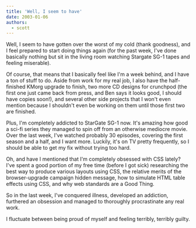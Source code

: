 ```yaml
---
title: 'Well, I seem to have'
date: 2003-01-06
authors:
  - scott
---
```


Well, I seem to have gotten over the worst of my cold (thank goodness), and I feel prepared to start doing things again (for the past week, I've done basically nothing but sit in the living room watching Stargate SG-1 tapes and feeling miserable).

Of course, that means that I basically feel like I'm a week behind, and I have a ton of stuff to do. Aside from work for my real job, I also have the half-finished KMorg upgrade to finish, two more CD designs for crunchpod (the first one just came back from press, and Ben says it looks good, I should have copies soon!), and several other side projects that I won't even mention because I shouldn't even be working on them until those first two are finished.

Plus, I'm completely addicted to StarGate SG-1 now. It's amazing how good a sci-fi series they managed to spin off from an otherwise mediocre movie. Over the last week, I've watched probably 30 episodes, covering the first season and a half, and I want more. Luckily, it's on TV pretty frequently, so I should be able to get my fix without trying too hard.

Oh, and have I mentioned that I'm completely obsessed with CSS lately? I've spent a good portion of my free time (before I got sick) researching the best way to produce various layouts using CSS, the relative merits of the browser-upgrade campaign hidden message, how to simulate HTML table effects using CSS, and why web standards are a Good Thing.

So in the last week, I've conquered illness, developed an addiction, furthered an obsession and managed to thoroughly procrastinate any real work.

I fluctuate between being proud of myself and feeling terribly, terribly guilty.
